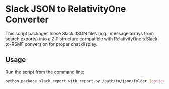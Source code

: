 # Slack JSON to RelativityOne Converter

This script packages loose Slack JSON files (e.g., message arrays from search exports) into a ZIP structure compatible with RelativityOne's Slack-to-RSMF conversion for proper chat display.

## Usage
Run the script from the command line:
```bash
python package_slack_export_with_report.py /path/to/json/folder [optional_output_zip_path]
